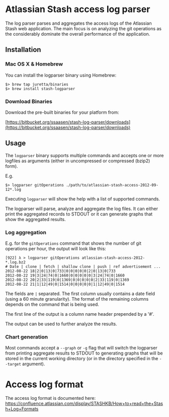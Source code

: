 # Atlassian Stash access log parser


The log parser parses and aggregates the access logs of the Atlassian Stash web
application. The main focus is on analyzing the git operations as the considerably dominate the overall performance of the application.

## Installation

### Mac OS X & Homebrew

You can install the logparser binary using Homebrew:

    $> brew tap juretta/binaries
    $> brew install stash-logparser

### Download Binaries

Download the pre-built binaries for your platform from:

[https://bitbucket.org/ssaasen/stash-log-parser/downloads](https://bitbucket.org/ssaasen/stash-log-parser/downloads)

## Usage

The `logparser` binary supports multiple commands and accepts one or more
logfiles as arguments (either in uncompressed or compressed (bzip2) form).

E.g.

    $> logparser gitOperations ./path/to/atlassian-stash-access-2012-09-12*.log

Executing `logparser` will show the help with a list of supported commands.

The logparser will parse, analyze and aggregate the log files. It can either print the
aggregated records to STDOUT or it can generate graphs that show the aggregated results.

### Log aggregation

E.g. for the `gitOperations` command that shows the number of git operations
per hour, the output will look like this:


    [922] λ > logparser gitOperations atlassian-stash-access-2012-*.log.bz2
    # Date | clone | fetch | shallow clone | push | ref advertisement ...
    2012-08-22 18|2|0|13|0|733|0|0|0|0|0|2|0|13|0|733
    2012-08-22 19|3|24|74|0|1660|0|0|0|0|0|3|24|74|0|1660
    2012-08-22 20|2|33|119|0|1369|0|0|0|0|0|2|33|119|0|1369
    2012-08-22 21|1|12|49|0|1514|0|0|0|0|0|1|12|49|0|1514

The fields are `|` separated. The first column usually contains a date field
(using a 60 minute granularity). The format of the remaining columns depends on
the command that is being used.

The first line of the output is a column name header prepended by a '#'.

The output can be used to further analyze the results.

### Chart generation

Most commands accept a `--graph` or `-g` flag that will switch the logparser from printing aggregate results to STDOUT to generating graphs that will be stored in the current working directory (or in the directory specified in the `--target` argument).

Access log format
=================

The access log format is documented here:
https://confluence.atlassian.com/display/STASHKB/How+to+read+the+Stash+Log+Formats

